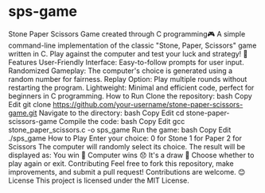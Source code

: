 # sps-game
 Stone Paper Scissors Game created through C programming🎮 A simple command-line implementation of the classic "Stone, Paper, Scissors" game written in C. Play against the computer and test your luck and strategy! 🚀  Features User-Friendly Interface: Easy-to-follow prompts for user input. Randomized Gameplay: The computer's choice is generated using a random number for fairness. Replay Option: Play multiple rounds without restarting the program. Lightweight: Minimal and efficient code, perfect for beginners in C programming. How to Run Clone the repository: bash Copy Edit git clone https://github.com/your-username/stone-paper-scissors-game.git Navigate to the directory: bash Copy Edit cd stone-paper-scissors-game Compile the code: bash Copy Edit gcc stone_paper_scissors.c -o sps_game Run the game: bash Copy Edit ./sps_game How to Play Enter your choice: 0 for Stone 1 for Paper 2 for Scissors The computer will randomly select its choice. The result will be displayed as: You win 🎉 Computer wins 😞 It's a draw 🤝 Choose whether to play again or exit. Contributing Feel free to fork this repository, make improvements, and submit a pull request! Contributions are welcome. 😊  License This project is licensed under the MIT License.
